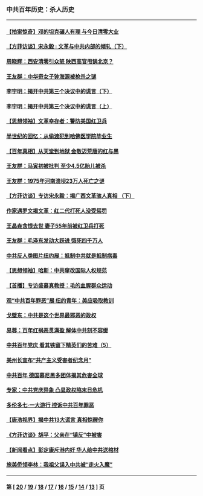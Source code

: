 ### 中共百年历史：杀人历史
---
#### [【拍案惊奇】邓的坦克碾人有理 与今日清零大业](../../pages/nf1176106/n13729574.md?06080430) 
#### [【方菲访谈】宋永毅 : 文革与中共内部的倾轧（下）](../../pages/nf1176106/n13486836.md?06080430) 
#### [周晓辉：西安清零引众怒 陕西高官甩锅北京？](../../pages/nf1176106/n13484627.md?06080430) 
#### [王友群：中华奇女子钟海源被枪杀之谜](../../pages/nf1176106/n13430555.md?06080430) 
#### [李宇明：揭开中共第三个决议中的谎言（下）](../../pages/nf1176106/n13389389.md?06080430) 
#### [李宇明：揭开中共第三个决议中的谎言（上）](../../pages/nf1176106/n13388697.md?06080430) 
#### [【思想领袖】文革幸存者：警防美国红卫兵](../../pages/nf1176106/n13339289.md?06080430) 
#### [半世纪的回忆：从偷渡犯到哈佛医学院毕业生](../../pages/nf1176106/n13345328.md?06080430) 
#### [【百年真相】从天堂到地狱 金敬迈荒唐的红与黑](../../pages/nf1176106/n13336995.md?06080430) 
#### [王友群：马寅初被批判 至少4.5亿胎儿被杀](../../pages/nf1176106/n13260313.md?06080430) 
#### [王友群：1975年河南溃坝23万人死亡之谜](../../pages/nf1176106/n13231576.md?06080430) 
#### [【方菲访谈】专访宋永毅：揭广西文革骇人真相 （下）](../../pages/nf1176106/n13209074.md?06080430) 
#### [作家遇罗文揭文革：红二代打死人没受惩罚](../../pages/nf1176106/n13205254.md?06080430) 
#### [王晶垚含恨去世 妻子55年前被红卫兵打死](../../pages/nf1176106/n13203590.md?06080430) 
#### [王友群：毛泽东发动大跃进 饿死四千万人](../../pages/nf1176106/n13177158.md?06080430) 
#### [中共反人类图片纽约展：抵制中共就是抵制病毒](../../pages/nf1176106/n13115371.md?06080430) 
#### [【思想领袖】哈斯：中共窜改国际人权规范](../../pages/nf1176106/n13053647.md?06080430) 
#### [【首播】专访盛慕真教授：毛的血腥群众运动](../../pages/nf1176106/n13091782.md?06080430) 
#### [观“中共百年罪恶”展 纽约青年：美应吸取教训](../../pages/nf1176106/n13085246.md?06080430) 
#### [戈壁东：中共是这个世界最邪恶的政权](../../pages/nf1176106/n13085641.md?06080430) 
#### [易蓉：百年红祸恶贯满盈 解体中共刻不容缓](../../pages/nf1176106/n13084455.md?06080430) 
#### [中共百年党庆 看其铁窗下精英们的苦难（5）](../../pages/nf1176106/n13076766.md?06080430) 
#### [美州长宣布“共产主义受害者纪念月”](../../pages/nf1176106/n13074024.md?06080430) 
#### [中共百年 德国慕尼黑多团体揭其危害全球](../../pages/nf1176106/n13068873.md?06080430) 
#### [专家：中共党庆异象 凸显政权陷末日危机](../../pages/nf1176106/n13067084.md?06080430) 
#### [多伦多七·一大游行 控诉中共百年罪恶](../../pages/nf1176106/n13062043.md?06080430) 
#### [【唐浩视界】揭中共13大谎言 真相惊醒你](../../pages/nf1176106/n13065208.md?06080430) 
#### [《方菲访谈》胡平：父亲在“镇反”中被害](../../pages/nf1176106/n13064114.md?06080430) 
#### [【新闻看点】彭定康斥港内奸 华人给中共送棺材](../../pages/nf1176106/n13064230.md?06080430) 
#### [旅美侨领李林：我祖父误入中共被“走火入魔”](../../pages/nf1176106/n13062777.md?06080430) 

---
#### 第 [ [20](./20.md?06080430) / [19](./19.md?06080430) / [18](./18.md?06080430) / [17](./17.md?06080430) / [16](./16.md?06080430) / [15](./15.md?06080430) / [14](./14.md?06080430) / [13](./13.md?06080430) ] 页
